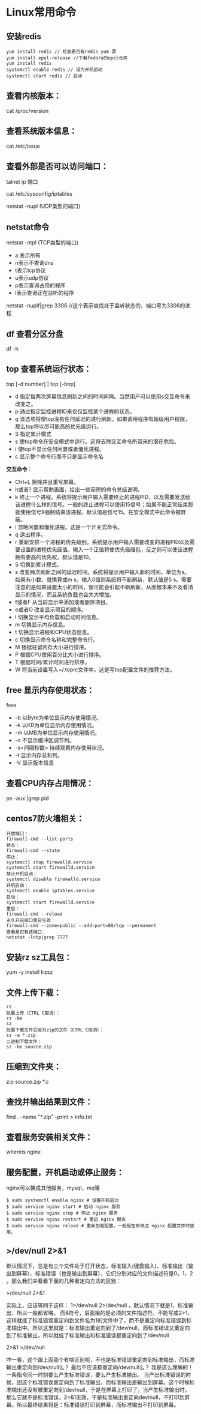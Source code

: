 # Linux常用命令

## 安装redis
```linux
yum install redis // 检查是否有redis yum 源
yum install epel-release //下载fedora的epel仓库
yum install redis
systemctl enable redis // 设为开机启动
systemctl start redis // 启动
```

## 查看内核版本：
cat /proc/version

## 查看系统版本信息：
cat /etc/issue

## 查看外部是否可以访问端口：
talnet ip 端口

cat /etc/sysconfig/iptables

netstat -nupl (UDP类型的端口)

## netstat命令
netstat -ntpl (TCP类型的端口)
- a 表示所有
- n表示不查询dns
- t表示tcp协议
- u表示udp协议
- p表示查询占用的程序
- l表示查询正在监听的程序
 
netstat -nuplf|grep 3306   //这个表示查找处于监听状态的，端口号为3306的进程


## df 查看分区分盘
df -h


## top 查看系统运行状态：
top [-d number] | top [-bnp]
- d 指定每两次屏幕信息刷新之间的时间间隔。当然用户可以使用s交互命令来改变之。 
- p 通过指定监控进程ID来仅仅监控某个进程的状态。 
- q 该选项将使top没有任何延迟的进行刷新。如果调用程序有超级用户权限，那么top将以尽可能高的优先级运行。 
- S 指定累计模式 
- s 使top命令在安全模式中运行。这将去除交互命令所带来的潜在危险。 
- i 使top不显示任何闲置或者僵死进程。 
- c 显示整个命令行而不只是显示命令名 

**交互命令**：
- Ctrl+L 擦除并且重写屏幕。 
- h或者? 显示帮助画面，给出一些简短的命令总结说明。 
- k       终止一个进程。系统将提示用户输入需要终止的进程PID，以及需要发送给该进程什么样的信号。一般的终止进程可以使用15信号；如果不能正常结束那就使用信号9强制结束该进程。默认值是信号15。在安全模式中此命令被屏蔽。 
- i 忽略闲置和僵死进程。这是一个开关式命令。 
- q 退出程序。 
- r 重新安排一个进程的优先级别。系统提示用户输入需要改变的进程PID以及需要设置的进程优先级值。输入一个正值将使优先级降低，反之则可以使该进程拥有更高的优先权。默认值是10。 
- S 切换到累计模式。 
- s 改变两次刷新之间的延迟时间。系统将提示用户输入新的时间，单位为s。如果有小数，就换算成m s。输入0值则系统将不断刷新，默认值是5 s。需要注意的是如果设置太小的时间，很可能会引起不断刷新，从而根本来不及看清显示的情况，而且系统负载也会大大增加。 
- f或者F 从当前显示中添加或者删除项目。 
- o或者O 改变显示项目的顺序。 
- l 切换显示平均负载和启动时间信息。 
- m 切换显示内存信息。 
- t 切换显示进程和CPU状态信息。 
- c 切换显示命令名称和完整命令行。 
- M 根据驻留内存大小进行排序。 
- P 根据CPU使用百分比大小进行排序。 
- T 根据时间/累计时间进行排序。 
- W 将当前设置写入~/.toprc文件中。这是写top配置文件的推荐方法。


## free 显示内存使用状态：
free
-  -b  以Byte为单位显示内存使用情况。 
-  -k  以KB为单位显示内存使用情况。 
-  -m  以MB为单位显示内存使用情况。 
-  -o  不显示缓冲区调节列。 
-  -s<间隔秒数>  持续观察内存使用状况。 
-  -t  显示内存总和列。 
-  -V  显示版本信息


## 查看CPU内存占用情况：
ps -aux |grep pid

## centos7防火墙相关：
```linux
开放端口：
firewall-cmd --list-ports
状态：
firewall-cmd --state
停止：
systemctl stop firewalld.service
systemctl start firewalld.service
禁止开机启动：
systemctl disable firewalld.service
开机启动：
systemctl enable iptables.service
启动：
systemctl start firewalld.service
重启：
firewall-cmd --reload
永久开启端口重启生效：
firewall-cmd --zone=public --add-port=80/tcp --permanent
查看是否有该端口：
netstat -lntp|grep 7777
```


## 安装rz sz工具包：
yum -y install lrzsz

## 文件上传下载：
```linux
rz
批量上传（CTRL C取消）：
rz -be
sz
批量下载文件后缀为zip的文件（CTRL C取消）：
sz -a *.zip
二进制下载文件：
sz -be source.zip 
```

## 压缩到文件夹：
zip source.zip *.c


## 查找并输出结果到文件：
find . -name "*.zip" -print >  info.txt

## 查看服务安装相关文件：
whereis nginx

## 服务配置，开机启动或停止服务：
nginx可以换成其他服务，mysql，mq等
```linux
$ sudo systemctl enable nginx # 设置开机启动 
$ sudo service nginx start # 启动 nginx 服务 
$ sudo service nginx stop # 停止 nginx 服务 
$ sudo service nginx restart # 重启 nginx 服务 
$ sudo service nginx reload # 重新加载配置，一般是在修改过 nginx 配置文件时使用。
```


## >/dev/null 2>&1 
默认情况下，总是有三个文件处于打开状态，标准输入(键盘输入)、标准输出（输出到屏幕）、标准错误（也是输出到屏幕），它们分别对应的文件描述符是0，1，2 。那么我们来看看下面的几种重定向方法的区别：

\>/dev/null 2>&1 

实际上，应该等同于这样： 1>/dev/null 2>/dev/null ，默认情况下就是1，标准输出，所以一般都省略。 而&符号，后面接的是必须的文件描述符。不能写成2>1，这样就成了标准错误重定向到文件名为1的文件中了，而不是重定向标准错误到标准输出中。所以这里就是：标准输出重定向到了/dev/null，而标准错误又重定向到了标准输出，所以就成了标准输出和标准错误都重定向到了/dev/null

2>&1 >/dev/null 

咋一看，这个跟上面那个有啥区别呢，不也是标准错误重定向到标准输出，而标准输出重定向到/dev/null么？ 最后不应该都重定向/dev/null么？ 我是这么理解的！一条指令同一时刻要么产生标准错误，要么产生标准输出。 当产出标准错误的时候，因这个标准错误重定向到了标准输出，而标准输出是输出到屏幕。这个时候标准输出还没有被重定向到/dev/null，于是在屏幕上打印了。当产生标准输出时，那么它就不是标准错误，2>&1无效，于是标准输出重定向dev/null，不打印到屏幕。所以最终结果将是：标准错误打印到屏幕，而标准输出不打印到屏幕。
